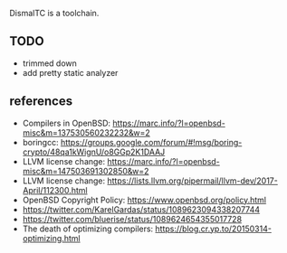 DismalTC is a toolchain.

## TODO

- trimmed down
- add pretty static analyzer

## references

- Compilers in OpenBSD: https://marc.info/?l=openbsd-misc&m=137530560232232&w=2
- boringcc: https://groups.google.com/forum/#!msg/boring-crypto/48qa1kWignU/o8GGp2K1DAAJ
- LLVM license change: https://marc.info/?l=openbsd-misc&m=147503691302850&w=2
- LLVM license change: https://lists.llvm.org/pipermail/llvm-dev/2017-April/112300.html
- OpenBSD Copyright Policy: https://www.openbsd.org/policy.html
- https://twitter.com/KarelGardas/status/1089623094338207744
- https://twitter.com/bluerise/status/1089624654355017728
- The death of optimizing compilers: https://blog.cr.yp.to/20150314-optimizing.html
